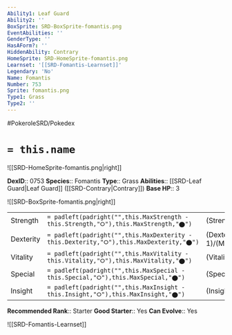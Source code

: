 ```yaml
---
Ability1: Leaf Guard
Ability2: ''
BoxSprite: SRD-BoxSprite-fomantis.png
EventAbilities: ''
GenderType: ''
HasAForm?: ''
HiddenAbility: Contrary
HomeSprite: SRD-HomeSprite-fomantis.png
Learnset: '[[SRD-Fomantis-Learnset]]'
Legendary: 'No'
Name: Fomantis
Number: 753
Sprite: fomantis.png
Type1: Grass
Type2: ''
---
```


#PokeroleSRD/Pokedex

# `= this.name`

![[SRD-HomeSprite-fomantis.png|right]]

**DexID**:: 0753
**Species**:: Fomantis
**Type**:: Grass
**Abilities**:: [[SRD-Leaf Guard|Leaf Guard]] ([[SRD-Contrary|Contrary]])
**Base HP**:: 3

![[SRD-BoxSprite-fomantis.png|right]]

|           |                                                                                        |                                          |
| --------- | -------------------------------------------------------------------------------------- | ---------------------------------------- |
| Strength  | `= padleft(padright("",this.MaxStrength - this.Strength,"⭘"),this.MaxStrength,"⬤")`    | (Strength::2)/(MaxStrength::4)   |
| Dexterity | `= padleft(padright("",this.MaxDexterity - this.Dexterity,"⭘"),this.MaxDexterity,"⬤")` | (Dexterity:: 1)/(MaxDexterity::3) |
| Vitality  | `= padleft(padright("",this.MaxVitality - this.Vitality,"⭘"),this.MaxVitality,"⬤")`    | (Vitality::1)/(MaxVitality::3)   |
| Special   | `= padleft(padright("",this.MaxSpecial - this.Special,"⭘"),this.MaxSpecial,"⬤")`       | (Special::2)/(MaxSpecial::4)     |
| Insight   | `= padleft(padright("",this.MaxInsight - this.Insight,"⭘"),this.MaxInsight,"⬤")`       | (Insight::1)/(MaxInsight::3)     |

**Recommended Rank**:: Starter
**Good Starter**:: Yes
**Can Evolve**:: Yes

![[SRD-Fomantis-Learnset]]